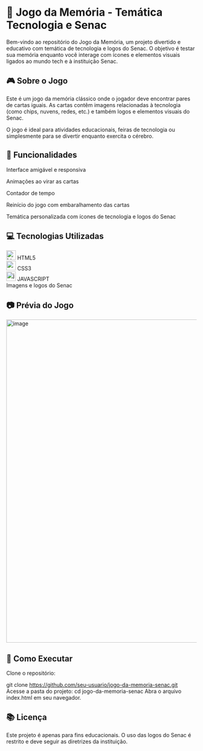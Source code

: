 <h1> 🧠 Jogo da Memória - Temática Tecnologia e Senac </h1>
Bem-vindo ao repositório do Jogo da Memória, um projeto divertido e educativo com temática de tecnologia e logos do Senac. O objetivo é testar sua memória enquanto você interage com ícones e elementos visuais ligados ao mundo tech e à instituição Senac.

<h2> 🎮 Sobre o Jogo </h2>
Este é um jogo da memória clássico onde o jogador deve encontrar pares de cartas iguais. As cartas contêm imagens relacionadas à tecnologia (como chips, nuvens, redes, etc.) e também logos e elementos visuais do Senac.

O jogo é ideal para atividades educacionais, feiras de tecnologia ou simplesmente para se divertir enquanto exercita o cérebro.

<h2> 🧩 Funcionalidades </h2>
Interface amigável e responsiva

Animações ao virar as cartas

Contador de tempo

Reinício do jogo com embaralhamento das cartas

Temática personalizada com ícones de tecnologia e logos do Senac

<h2> 💻 Tecnologias Utilizadas </h2>
<img width="25" height="25" alt="html" src="https://github.com/user-attachments/assets/a4990432-b0f4-47f9-8e9e-d4ff62a68c4a" /> HTML5
<br>
<img width="25" height="25" alt="css-3" src="https://github.com/user-attachments/assets/b02b0f3f-7f38-4865-af7d-96089a07162a" /> CSS3
<br>
<img width="25" height="25" alt="js" src="https://github.com/user-attachments/assets/42649afe-a27a-4615-b810-fcae4727de45" /> JAVASCRIPT 
<br>
Imagens e logos do Senac

<h2> 📷 Prévia do Jogo </h2>
<img width="1055" height="855" alt="image" src="https://github.com/user-attachments/assets/8e80feaf-cc01-4120-9bf5-b8f04f6cab8e" />


<h2> 🚀 Como Executar </h2>
Clone o repositório:

git clone https://github.com/seu-usuario/jogo-da-memoria-senac.git
Acesse a pasta do projeto:
cd jogo-da-memoria-senac
Abra o arquivo index.html em seu navegador.

<h2> 📚 Licença </h2>
Este projeto é apenas para fins educacionais. O uso das logos do Senac é restrito e deve seguir as diretrizes da instituição.
